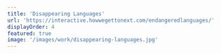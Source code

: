 ```yaml
---
title: 'Disappearing Languages'
url: 'https://interactive.howwegettonext.com/endangeredlanguages/'
displayOrder: 4
featured: true
image: '/images/work/disappearing-languages.jpg'
---
```

